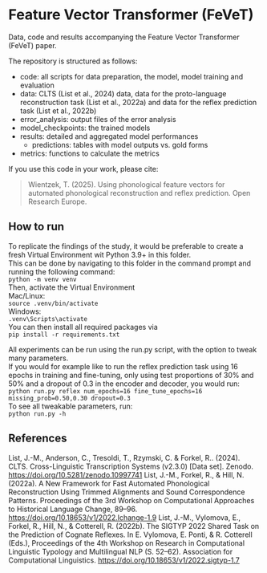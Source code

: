 # Feature Vector Transformer (FeVeT)
Data, code and results accompanying the Feature Vector Transformer (FeVeT) paper.

The repository is structured as follows:
- code: all scripts for data preparation, the model, model training and evaluation
- data: CLTS (List et al., 2024) data, data for the proto-language reconstruction task (List et al., 2022a) and data for the reflex prediction task (List et al., 2022b)
- error_analysis: output files of the error analysis
- model_checkpoints: the trained models
- results: detailed and aggregated model performances
  - predictions: tables with model outputs vs. gold forms
- metrics: functions to calculate the metrics

If you use this code in your work, please cite:
> Wientzek, T. (2025). Using phonological feature vectors for automated phonological reconstruction and reflex prediction. Open Research Europe.

## How to run
To replicate the findings of the study, it would be preferable to create a fresh Virtual Environment wit Python 3.9+ in this folder.  
This can be done by navigating to this folder in the command prompt and running the following command:  
`python -m venv venv`  
Then, activate the Virtual Environment  
Mac/Linux:  
`source .venv/bin/activate`  
Windows:  
`.venv\Scripts\activate`  
You can then install all required packages via  
`pip install -r requirements.txt`  
  
All experiments can be run using the run.py script, with the option to tweak many parameters.  
If you would for example like to run the reflex prediction task using 16 epochs in training and fine-tuning, only using test proportions of 30% and 50% and a dropout of 0.3 in the encoder and decoder, you would run:  
`python run.py reflex num_epochs=16 fine_tune_epochs=16 missing_prob=0.50,0.30 dropout=0.3`  
To see all tweakable parameters, run:  
`python run.py -h`  


## References
List, J.-M., Anderson, C., Tresoldi, T., Rzymski, C. & Forkel, R.. (2024). CLTS. Cross-Linguistic Transcription Systems (v2.3.0) [Data set]. Zenodo. https://doi.org/10.5281/zenodo.10997741
List, J.-M., Forkel, R., & Hill, N. (2022a). A New Framework for Fast Automated Phonological Reconstruction Using Trimmed Alignments and Sound Correspondence Patterns. Proceedings of the 3rd Workshop on Computational Approaches to Historical Language Change, 89–96. https://doi.org/10.18653/v1/2022.lchange-1.9
List, J.-M., Vylomova, E., Forkel, R., Hill, N., & Cotterell, R. (2022b). The SIGTYP 2022 Shared Task on the Prediction of Cognate Reflexes. In E. Vylomova, E. Ponti, & R. Cotterell (Eds.), Proceedings of the 4th Workshop on Research in Computational Linguistic Typology and Multilingual NLP (S. 52–62). Association for Computational Linguistics. https://doi.org/10.18653/v1/2022.sigtyp-1.7

